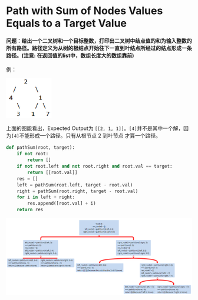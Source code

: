# Path with Sum of Nodes Values Equals to a Target Value

#### 问题：给出一个二叉树和一个目标整数，打印出二叉树中结点值的和为输入整数的所有路径。路径定义为从树的根结点开始往下一直到叶结点所经过的结点形成一条路径。\(注意: 在返回值的list中，数组长度大的数组靠前\)

例：

![](../.gitbook/assets/image%20%283%29.png)

上面的图能看出，Expected Output为 `[[2, 1, 1]]`。`[4]`并不是其中一个解，因为`[4]`不能形成一个路径。只有从根节点 2 到叶节点 才算一个路径。

```python
def pathSum(root, target):
    if not root:
        return []
    if not root.left and not root.right and root.val == target:
        return [[root.val]]
    res = []
    left = pathSum(root.left, target - root.val)
    right = pathSum(root.right, target - root.val)
    for i in left + right:
        res.append([root.val] + i)
    return res
```

![](../.gitbook/assets/image%20%282%29.png)





















